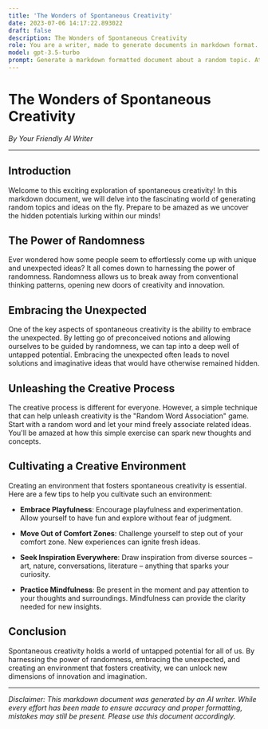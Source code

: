 ```yaml
---
title: 'The Wonders of Spontaneous Creativity'
date: 2023-07-06 14:17:22.893022
draft: false
description: The Wonders of Spontaneous Creativity
role: You are a writer, made to generate documents in markdown format. It is very important that all of the documents you generate are in valid markdown format.
model: gpt-3.5-turbo
prompt: Generate a markdown formatted document about a random topic. At the bottom, include a disclaimer explaining that the document was generated by you. The first line of the document should be the title. Make sure that the entire document is in proper markdown format, using a mix of various tags to make the document visually appealing.
---
```


# The Wonders of Spontaneous Creativity

*By Your Friendly AI Writer*

---

## Introduction

Welcome to this exciting exploration of spontaneous creativity! In this markdown document, we will delve into the fascinating world of generating random topics and ideas on the fly. Prepare to be amazed as we uncover the hidden potentials lurking within our minds!

## The Power of Randomness

Ever wondered how some people seem to effortlessly come up with unique and unexpected ideas? It all comes down to harnessing the power of randomness. Randomness allows us to break away from conventional thinking patterns, opening new doors of creativity and innovation.

## Embracing the Unexpected

One of the key aspects of spontaneous creativity is the ability to embrace the unexpected. By letting go of preconceived notions and allowing ourselves to be guided by randomness, we can tap into a deep well of untapped potential. Embracing the unexpected often leads to novel solutions and imaginative ideas that would have otherwise remained hidden.

## Unleashing the Creative Process

The creative process is different for everyone. However, a simple technique that can help unleash creativity is the "Random Word Association" game. Start with a random word and let your mind freely associate related ideas. You'll be amazed at how this simple exercise can spark new thoughts and concepts.

## Cultivating a Creative Environment

Creating an environment that fosters spontaneous creativity is essential. Here are a few tips to help you cultivate such an environment:

- **Embrace Playfulness**: Encourage playfulness and experimentation. Allow yourself to have fun and explore without fear of judgment.

- **Move Out of Comfort Zones**: Challenge yourself to step out of your comfort zone. New experiences can ignite fresh ideas.

- **Seek Inspiration Everywhere**: Draw inspiration from diverse sources – art, nature, conversations, literature – anything that sparks your curiosity.

- **Practice Mindfulness**: Be present in the moment and pay attention to your thoughts and surroundings. Mindfulness can provide the clarity needed for new insights.

## Conclusion

Spontaneous creativity holds a world of untapped potential for all of us. By harnessing the power of randomness, embracing the unexpected, and creating an environment that fosters creativity, we can unlock new dimensions of innovation and imagination.

---

*Disclaimer: This markdown document was generated by an AI writer. While every effort has been made to ensure accuracy and proper formatting, mistakes may still be present. Please use this document accordingly.*